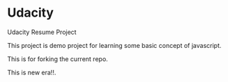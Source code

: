 # Udacity
Udacity Resume Project


This project is demo project for learning some basic concept of javascript.

This is for forking the current repo.


This is new era!!.
